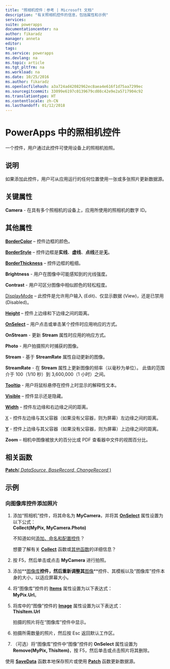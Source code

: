 ```yaml
---
title: "照相机控件：参考 | Microsoft 文档"
description: "有关照相机控件的信息，包括属性和示例"
services: 
suite: powerapps
documentationcenter: na
author: fikaradz
manager: anneta
editor: 
tags: 
ms.service: powerapps
ms.devlang: na
ms.topic: article
ms.tgt_pltfrm: na
ms.workload: na
ms.date: 10/25/2016
ms.author: fikaradz
ms.openlocfilehash: a3a724ad42082962ec8aea4e616f1d75aa7299ec
ms.sourcegitcommit: 33099e6197c0139679cd08c42e9e2a5717904c92
ms.translationtype: HT
ms.contentlocale: zh-CN
ms.lasthandoff: 01/12/2018
---
```

# <a name="camera-control-in-powerapps"></a>PowerApps 中的照相机控件
一个控件，用户通过此控件可使用设备上的照相机拍照。

## <a name="description"></a>说明
如果添加此控件，用户可从应用运行的任何位置使用一张或多张照片更新数据源。

## <a name="key-properties"></a>关键属性
**Camera** - 在具有多个照相机的设备上，应用所使用的照相机的数字 ID。

## <a name="additional-properties"></a>其他属性
**[BorderColor](properties-color-border.md)** – 控件边框的颜色。

**[BorderStyle](properties-color-border.md)** – 控件边框是**实线**、**虚线**、**点线**还是**无**。

**[BorderThickness](properties-color-border.md)** – 控件边框的粗细。

**Brightness** - 用户在图像中可能感知到的光线强度。

**Contrast** - 用户可区分图像中相似颜色的轻松程度。

[DisplayMode](properties-core.md) – 此控件是允许用户输入 (Edit)、仅显示数据 (View)，还是已禁用 (Disabled)。

**[Height](properties-size-location.md)** – 控件上边缘和下边缘之间的距离。

**[OnSelect](properties-core.md)** – 用户点击或单击某个控件时应用响应的方式。

**OnStream** - 更新 **Stream** 属性时应用的响应方式。

**Photo** - 用户拍摄照片时捕获的图像。

**Stream** - 基于 **StreamRate** 属性自动更新的图像。

**StreamRate** - 在 **Stream** 属性上更新图像的频率（以毫秒为单位）。  此值的范围介于 100（1/10 秒）到 3,600,000（1 小时）之间。

**[Tooltip](properties-core.md)** - 用户将鼠标悬停在控件上时显示的解释性文本。

**[Visible](properties-core.md)** – 控件显示还是隐藏。

**[Width](properties-size-location.md)** – 控件左边缘和右边缘之间的距离。

[X](properties-size-location.md) - 控件左边缘与其父容器（如果没有父容器，则为屏幕）左边缘之间的距离。

**[Y](properties-size-location.md)** - 控件上边缘与其父容器（如果没有父容器，则为屏幕）上边缘之间的距离。

**Zoom** – 相机中图像被放大的百分比或 PDF 查看器中文件的视图百分比。

## <a name="related-functions"></a>相关函数
[**Patch**( *DataSource*, *BaseRecord*, *ChangeRecord* )](../functions/function-patch.md)

## <a name="example"></a>示例
### <a name="add-photos-to-an-image-gallery-control"></a>向图像库控件添加照片
1. 添加“照相机”控件，将其命名为 **MyCamera**，并将其 **[OnSelect](properties-core.md)** 属性设置为以下公式：<br>
   **Collect(MyPix, MyCamera.Photo)**
   
    不知道如何[添加、命名和配置控件](../add-configure-controls.md)？
   
    想要了解有关 **[Collect](../functions/function-clear-collect-clearcollect.md)** 函数或[其他函数](../formula-reference.md)的详细信息？
2. 按 F5，然后单击或点击 **MyCamera** 进行拍照。
3. 添加**[图像库](control-gallery.md)**控件，然后重新调整其**[图像](control-image.md)**控件、其模板以及“图像库”控件本身的大小，以适应屏幕大小。
4. 将“图像库”控件的 **[Items](properties-core.md)** 属性设置为以下表达式：<br>**MyPix.Url**。
5. 将库中的“图像”控件的 **[Image](properties-visual.md)** 属性设置为以下表达式：<br>
   **ThisItem.Url**
   
    拍摄的照片将在“图像库”控件中显示。
6. 拍摄所需数量的照片，然后按 Esc 返回默认工作区。
7. （可选）将“图像库”控件中“图像”控件的 **OnSelect** 属性设置为 **Remove(MyPix, ThisItem)**，按 F5，然后单击或点击照片将其删除。

使用 **[SaveData](../functions/function-savedata-loaddata.md)** 函数本地保存照片或使用 **[Patch](../functions/function-patch.md)** 函数更新数据源。

